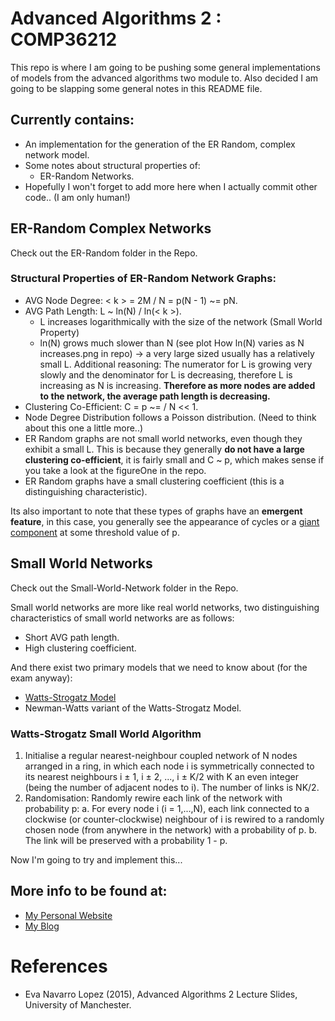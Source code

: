# Advanced Algorithms 2 : COMP36212

This repo is where I am going to be pushing some general implementations of models from the advanced algorithms two module to. Also decided I am going to be slapping some general notes in this README file.

## Currently contains:
 * An implementation for the generation of the ER Random, complex network model.
 * Some notes about structural properties of:
 	* ER-Random Networks.
 * Hopefully I won't forget to add more here when I actually commit other code.. (I am only human!)

## ER-Random Complex Networks

Check out the ER-Random folder in the Repo.

### Structural Properties of ER-Random Network Graphs:
 * AVG Node Degree: < k > = 2M / N = p(N - 1) ~= pN.
 * AVG Path Length: L ~ ln(N) / ln(< k >).
 	* L increases logarithmically with the size of the network (Small World Property)
 	* ln(N) grows much slower than N (see plot How ln(N) varies as N increases.png in repo) -> a very large sized usually has a relatively small L. Additional reasoning: The numerator for L is growing very slowly and the denominator for L is decreasing, therefore L is increasing as N is increasing. **Therefore as more nodes are added to the network, the average path length is decreasing.**
 * Clustering Co-Efficient: C = p ~= <k> / N << 1.
 * Node Degree Distribution follows a Poisson distribution. (Need to think about this one a little more..)
 * ER Random graphs are not small world networks, even though they exhibit a small L. This is because they generally **do not have a large clustering co-efficient**, it is fairly small and C ~ p, which makes sense if you take a look at the figureOne in the repo.
 * ER Random graphs have a small clustering coefficient (this is a distinguishing characteristic).

Its also important to note that these types of graphs have an **emergent feature**, in this case, you generally see the appearance of cycles or a [giant component](http://en.wikipedia.org/wiki/Giant_component "wiki link") at some threshold value of p.

## Small World Networks

Check out the Small-World-Network folder in the Repo.

Small world networks are more like real world networks, two distinguishing characteristics of small world networks are as follows:
 * Short AVG path length.
 * High clustering coefficient.

And there exist two primary models that we need to know about (for the exam anyway):
 * [Watts-Strogatz Model](http://en.wikipedia.org/wiki/Watts_and_Strogatz_model "wiki link")
 * Newman-Watts variant of the Watts-Strogatz Model.

### Watts-Strogatz Small World Algorithm
 1. Initialise a regular nearest-neighbour coupled network of N nodes arranged in a ring, in which each node i is symmetrically connected to its nearest neighbours i ± 1, i ± 2, ..., i ± K/2 with K an even integer (being the number of adjacent nodes to i). The number of links is NK/2.
 2. Randomisation: Randomly rewire each link of the network with probability p:
 	a. For every node i (i = 1,...,N), each link connected to a clockwise (or counter-clockwise) neighbour of i is rewired to a randomly chosen node (from anywhere in the network) with a probability of p.
 	b. The link will be preserved with a probability 1 - p.


 Now I'm going to try and implement this...


 ## More info to be found at:
 * [My Personal Website](http://jonathondilworth.me/ "My Site")
 * [My Blog](http://jonathondilworth.blogspot.com "Blog")

 # References
  * Eva Navarro Lopez (2015), Advanced Algorithms 2 Lecture Slides, University of Manchester.
